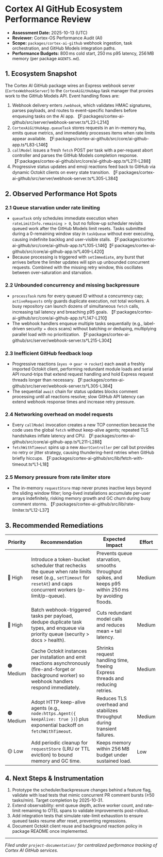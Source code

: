 # Cortex AI GitHub Ecosystem Performance Review

- **Assessment Date:** 2025-10-13 (UTC)
- **Reviewer:** Cortex-OS Performance Audit (AI)
- **Scope:** `packages/cortex-ai-github` webhook ingestion, task orchestration, and GitHub Models integration paths.
- **Performance Budgets:** 800 ms cold start, 250 ms p95 latency, 256 MB memory (per package `AGENTS.md`).

## 1. Ecosystem Snapshot

The Cortex AI GitHub package wires an Express webhook server (`CortexWebhookServer`) to the `CortexAiGitHubApp` task manager that proxies work to the GitHub Models API. Event handling flows are:

1. Webhook delivery enters `/webhook`, which validates HMAC signatures, parses payloads, and routes to event-specific handlers before enqueuing tasks on the AI app. 【F:packages/cortex-ai-github/src/server/webhook-server.ts†L23-L214】
2. `CortexAiGitHubApp.queueTask` stores requests in an in-memory `Map`, emits queue metrics, and immediately processes items when rate limits appear available. 【F:packages/cortex-ai-github/src/core/ai-github-app.ts†L83-L146】
3. `callModel` issues a fresh `fetch` POST per task with a per-request abort controller and parses the GitHub Models completion response. 【F:packages/cortex-ai-github/src/core/ai-github-app.ts†L211-L288】
4. Progressive status updates and emoji reactions feed back to GitHub via dynamic Octokit clients on every state transition. 【F:packages/cortex-ai-github/src/server/webhook-server.ts†L305-L384】

## 2. Observed Performance Hot Spots

### 2.1 Queue starvation under rate limiting

- `queueTask` only schedules immediate execution when `rateLimitInfo.remaining > 0`, but no follow-up scheduler revisits queued work after the GitHub Models limit resets. Tasks submitted during a 0-remaining window stay in `taskQueue` without ever executing, causing indefinite backlog and user-visible stalls. 【F:packages/cortex-ai-github/src/core/ai-github-app.ts†L105-L146】【F:packages/cortex-ai-github/src/core/ai-github-app.ts†L409-L420】
- Because processing is triggered with `setImmediate`, any burst that arrives before the limiter updates will spin up unbounded concurrent requests. Combined with the missing retry window, this oscillates between over-saturation and starvation.

### 2.2 Unbounded concurrency and missing backpressure

- `processTask` runs for every queued ID without a concurrency cap; `activeRequests` only guards duplicate execution, not total workers. A busy repository can launch dozens of simultaneous `fetch` calls, increasing tail latency and breaching p95 goals. 【F:packages/cortex-ai-github/src/core/ai-github-app.ts†L147-L210】
- The webhook handlers enqueue multiple tasks sequentially (e.g., label-driven security + docs scans) without batching or deduping, multiplying parallel load with no prioritization. 【F:packages/cortex-ai-github/src/server/webhook-server.ts†L215-L304】

### 2.3 Inefficient GitHub feedback loop

- Progressive reactions (`eyes` → `gear` → `rocket`) each await a freshly imported Octokit client, performing redundant module loads and serial API round-trips that extend request handling and hold Express request threads longer than necessary. 【F:packages/cortex-ai-github/src/server/webhook-server.ts†L305-L384】
- The sequential `await` chain for status updates blocks comment processing until all reactions resolve; slow GitHub API latency can extend webhook response times and increase retry pressure.

### 2.4 Networking overhead on model requests

- Every `callModel` invocation creates a new TCP connection because the code uses the global `fetch` without keep-alive agents; repeated TLS handshakes inflate latency and CPU. 【F:packages/cortex-ai-github/src/core/ai-github-app.ts†L211-L288】
- `fetchWithTimeout` spins up a new `AbortController` per call but provides no retry or jitter strategy, causing thundering-herd retries when GitHub briefly hiccups. 【F:packages/cortex-ai-github/src/lib/fetch-with-timeout.ts†L1-L18】

### 2.5 Memory pressure from rate limiter store

- The in-memory `requestStore` map never prunes inactive keys beyond the sliding window filter; long-lived installations accumulate per-user arrays indefinitely, risking memory growth and GC churn during busy comment storms. 【F:packages/cortex-ai-github/src/lib/rate-limiter.ts†L12-L37】

## 3. Recommended Remediations

| Priority | Recommendation | Expected Impact | Effort |
| --- | --- | --- | --- |
| 🔴 High | Introduce a token-bucket scheduler that rechecks the queue when rate limits reset (e.g., `setTimeout` for `resetAt`) and caps concurrent workers (p-limit/p-queue). | Prevents queue starvation, smooths throughput spikes, and keeps p95 within 250 ms by avoiding floods. | Medium |
| 🔴 High | Batch webhook-triggered tasks per payload, dedupe duplicate task types, and enqueue via priority queue (security > docs > health). | Cuts redundant model calls and reduces mean + tail latency. | Medium |
| 🟠 Medium | Cache Octokit instances per installation and emit reactions asynchronously (fire-and-forget or background worker) so webhook handlers respond immediately. | Shrinks request handling time, freeing Express threads and reducing retries. | Medium |
| 🟠 Medium | Adopt HTTP keep-alive agents (e.g., `node:https.Agent({ keepAlive: true })`) plus exponential backoff on `fetchWithTimeout`. | Reduces TLS overhead and stabilizes throughput during transient failures. | Medium |
| 🟡 Low | Add periodic cleanup for `requestStore` (LRU or TTL eviction) to bound memory and GC time. | Keeps memory within 256 MB budget under sustained load. | Low |

## 4. Next Steps & Instrumentation

1. Prototype the scheduler/backpressure changes behind a feature flag, validate with load tests that mimic concurrent PR comment bursts (≥50 tasks/min). Target completion by 2025-10-31.
2. Extend observability: emit queue depth, active worker count, and rate-limit remaining to OTEL spans to validate improvements post-rollout.
3. Add integration tests that simulate rate-limit exhaustion to ensure queued tasks resume after reset, preventing regressions.
4. Document Octokit client reuse and background reaction policy in package README once implemented.

---
*Filed under `project-documentation/` for centralized performance tracking of Cortex AI GitHub services.*
